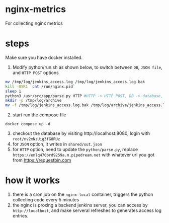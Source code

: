 # nginx-metrics
For collecting nginx metrics
# steps
Make sure you have docker installed.
1. Modify python/run.sh as shown below, to switch between `DB`, `JSON file`, and `HTTP POST` options
``` bash
mv /tmp/log/jenkins_access.log /tmp/log/jenkins_access.log.bak
kill -USR1 `cat /run/nginx.pid`
sleep 1
python3 /usr/src/app/parse.py HTTP #HTTP -> HTTP POST, DB -> database, JSON -> json file
mkdir -p /tmp/log/archive
mv -f /tmp/log/jenkins_access.log.bak /tmp/log/archive/jenkins_access.log.bak
```
2. start run the compose file

```
docker compose up -d
```
3. checkout the database by visiting http://localhost:8080, login with `root/nv2mNzUig3fG8RUz`
4. for `JSON` option, it writes in `shared/out.json`
5. for `HTTP` option, need to update the `python/parse.py`, replace `https://enlq470brd9259a.m.pipedream.net` with whatever url you got from https://requestbin.com

# how it works
1. there is a cron job on the `nginx-local` container, triggers the python collecting code every 5 minutes
2. the nginx is proxing a backend jenkins server, you can access by `http://localhost`, and make serveral refreshes to generates access log entries.